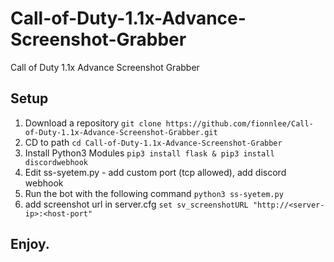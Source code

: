# Call-of-Duty-1.1x-Advance-Screenshot-Grabber
Call of Duty 1.1x Advance Screenshot Grabber
## Setup

1. Download a repository `git clone https://github.com/fionnlee/Call-of-Duty-1.1x-Advance-Screenshot-Grabber.git`
2. CD to path `cd Call-of-Duty-1.1x-Advance-Screenshot-Grabber`
3. Install Python3 Modules `pip3 install flask & pip3 install discordwebhook`
4. Edit ss-syetem.py - add custom port (tcp allowed), add discord webhook
5. Run the bot with the following command `python3 ss-syetem.py`
6. add screenshot url in server.cfg `set sv_screenshotURL "http://<server-ip>:<host-port"`

## Enjoy.
